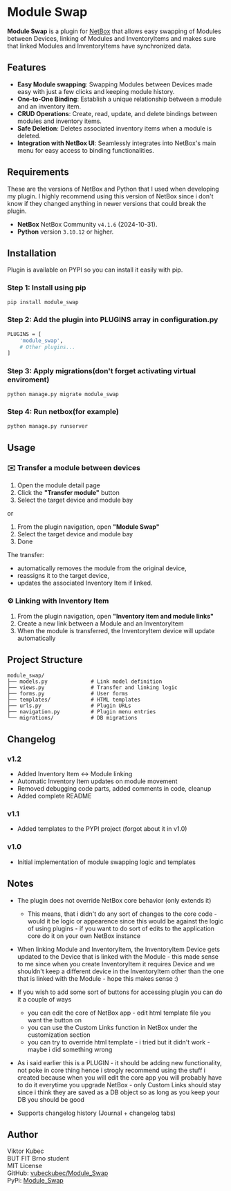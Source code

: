# Module Swap
**Module Swap** is a plugin for [NetBox](https://github.com/netbox-community/netbox) that allows easy swapping of Modules between Devices, linking of Modules and InventoryItems and makes sure that linked Modules and InventoryItems have synchronized data.

## Features
- **Easy Module swapping**: Swapping Modules between Devices made easy with just a few clicks and keeping module history.
- **One-to-One Binding**: Establish a unique relationship between a module and an inventory item.
- **CRUD Operations**: Create, read, update, and delete bindings between modules and inventory items.
- **Safe Deletion**: Deletes associated inventory items when a module is deleted.
- **Integration with NetBox UI**: Seamlessly integrates into NetBox's main menu for easy access to binding functionalities.

## Requirements
These are the versions of NetBox and Python that I used when developing my plugin. I highly recommend using this version of NetBox since i don't know if they changed anything in newer versions that could break the plugin.

- **NetBox** NetBox Community `v4.1.6` (2024-10-31).
- **Python** version `3.10.12` or higher.

## Installation
Plugin is available on PYPI so you can install it easily with pip.
### Step 1: Install using pip
```bash
pip install module_swap
```
### Step 2: Add the plugin into PLUGINS array in configuration.py
```bash
PLUGINS = [
    'module_swap',
    # Other plugins...
]
```
### Step 3: Apply migrations(don't forget activating virtual enviroment)
```bash
python manage.py migrate module_swap
```
### Step 4: Run netbox(for example)
```bash
python manage.py runserver
```

## Usage
### ✉️ Transfer a module between devices
1. Open the module detail page
2. Click the **"Transfer module"** button
3. Select the target device and module bay

or

1. From the plugin navigation, open **"Module Swap"**
2. Select the target device and module bay
3. Done

The transfer:
- automatically removes the module from the original device,
- reassigns it to the target device,
- updates the associated Inventory Item if linked.

### ⚙️ Linking with Inventory Item
1. From the plugin navigation, open **"Inventory item and module links"**
2. Create a new link between a Module and an InventoryItem
3. When the module is transferred, the InventoryItem device will update automatically

## Project Structure
```
module_swap/
├── models.py              # Link model definition
├── views.py               # Transfer and linking logic
├── forms.py               # User forms
├── templates/             # HTML templates
├── urls.py                # Plugin URLs
├── navigation.py          # Plugin menu entries
└── migrations/            # DB migrations
```

## Changelog
### v1.2
- Added Inventory Item ↔ Module linking
- Automatic Inventory Item updates on module movement
- Removed debugging code parts, added comments in code, cleanup
- Added complete README

### v1.1
- Added templates to the PYPI project (forgot about it in v1.0)

### v1.0
- Initial implementation of module swapping logic and templates

## Notes
- The plugin does not override NetBox core behavior (only extends it)
    - This means, that i didn't do any sort of changes to the core code - would it be logic or appearence since this would be against the logic of using plugins - if you want to do sort of edits to the application core do it on your own NetBox instance  

- When linking Module and InventoryItem, the InventoryItem Device gets updated to the Device that is linked with the Module - this made sense to me since when you create InventoryItem it requires Device and we shouldn't keep a different device in the InventoryItem other than the one that is linked with the Module - hope this makes sense :)

- If you wish to add some sort of buttons for accessing plugin you can do it a couple of ways
    - you can edit the core of NetBox app - edit html template file you want the button on
    - you can use the Custom Links function in NetBox under the customization section
    - you can try to override html template - i tried but it didn't work - maybe i did something wrong

- As i said earlier this is a PLUGIN - it should be adding new functionality, not poke in core thing hence i strogly recommend using the stuff i created because when you will edit the core app you will probably have to do it everytime you upgrade NetBox - only Custom Links should stay since i think they are saved as a DB object so as long as you keep your DB you should be good

- Supports changelog history (Journal + changelog tabs)

## Author
Viktor Kubec  
BUT FIT Brno student  
MIT License  
GitHub: [vubeckubec/Module_Swap](https://github.com/vubeckubec/Module_Swap)  
PyPi: [Module_Swap](https://pypi.org/project/module-swap/1.2/)
